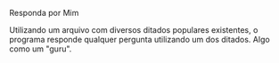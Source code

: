 Responda por Mim

Utilizando um arquivo com diversos ditados populares existentes, o programa responde qualquer pergunta utilizando um dos ditados. Algo como um "guru". 
